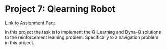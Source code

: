 # Project 7: Qlearning Robot

[Link to Assignment Page](http://quantsoftware.gatech.edu/Fall_2019_Project_7:_Qlearning_Robot)

In this project the task is to implement the Q-Learning and Dyna-Q solutions to the reinforcement learning problem. Specifically to a navigation problem in this project.